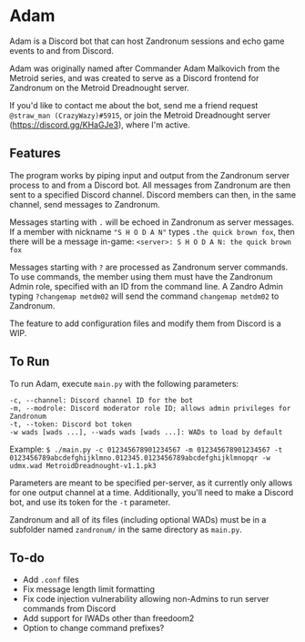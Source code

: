 # Adam
Adam is a Discord bot that can host Zandronum sessions and echo game events to and from Discord.

Adam was originally named after Commander Adam Malkovich from the Metroid series, and was created to serve as a Discord frontend for Zandronum on the Metroid Dreadnought server.

If you'd like to contact me about the bot, send me a friend request `@straw_man (CrazyWazy)#5915`, or join the Metroid Dreadnought server (https://discord.gg/KHaGJe3), where I'm active.

## Features

The program works by piping input and output from the Zandronum server process to and from a Discord bot. All messages from Zandronum are then sent to a specified Discord channel. Discord members can then, in the same channel, send messages to Zandronum.

Messages starting with `.` will be echoed in Zandronum as server messages. If a member with nickname `"S H O D A N"` types `.the quick brown fox`, then there will be a message in-game: `<server>: S H O D A N: the quick brown fox`

Messages starting with `?` are processed as Zandronum server commands. To use commands, the member using them must have the Zandronum Admin role, specified with an ID from the command line. A Zandro Admin typing `?changemap metdm02` will send the command `changemap metdm02` to Zandronum.

The feature to add configuration files and modify them from Discord is a WIP.

## To Run

To run Adam, execute `main.py` with the following parameters:

```
-c, --channel: Discord channel ID for the bot
-m, --modrole: Discord moderator role ID; allows admin privileges for Zandronum
-t, --token: Discord bot token
-w wads [wads ...], --wads wads [wads ...]: WADs to load by default
```

Example:
`$ ./main.py -c 012345678901234567 -m 012345678901234567 -t 0123456789abcdefghijklmno.012345.0123456789abcdefghijklmnopqr -w udmx.wad MetroidDreadnought-v1.1.pk3`

Parameters are meant to be specified per-server, as it currently only allows for one output channel at a time. Additionally, you'll need to make a Discord bot, and use its token for the `-t` parameter.

Zandronum and all of its files (including optional WADs) must be in a subfolder named `zandronum/` in the same directory as `main.py`.

## To-do
- Add `.conf` files
- Fix message length limit formatting
- Fix code injection vulnerability allowing non-Admins to run server commands from Discord
- Add support for IWADs other than freedoom2
- Option to change command prefixes?
